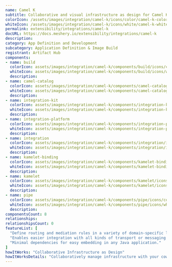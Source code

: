 ```yaml
---
name: Camel K
subtitle: Collaborative and visual infrastructure as design for Camel K
colorIcon: /assets/images/integration/camel-k/icons/color/camel-k-color.svg
whiteIcon: /assets/images/integration/camel-k/icons/white/camel-k-white.svg
permalink: extensibility/integrations/camel-k
docURL: https://docs.meshery.io/extensibility/integrations/camel-k
description: 
category: App Definition and Development
subcategory: Application Definition & Image Build
registrant: Artifact Hub
components: 
- name: build
  colorIcon: assets/images/integration/camel-k/components/build/icons/color/build-color.svg
  whiteIcon: assets/images/integration/camel-k/components/build/icons/white/build-white.svg
  description: 
- name: camel-catalog
  colorIcon: assets/images/integration/camel-k/components/camel-catalog/icons/color/camel-catalog-color.svg
  whiteIcon: assets/images/integration/camel-k/components/camel-catalog/icons/white/camel-catalog-white.svg
  description: 
- name: integration-kit
  colorIcon: assets/images/integration/camel-k/components/integration-kit/icons/color/integration-kit-color.svg
  whiteIcon: assets/images/integration/camel-k/components/integration-kit/icons/white/integration-kit-white.svg
  description: 
- name: integration-platform
  colorIcon: assets/images/integration/camel-k/components/integration-platform/icons/color/integration-platform-color.svg
  whiteIcon: assets/images/integration/camel-k/components/integration-platform/icons/white/integration-platform-white.svg
  description: 
- name: integration
  colorIcon: assets/images/integration/camel-k/components/integration/icons/color/integration-color.svg
  whiteIcon: assets/images/integration/camel-k/components/integration/icons/white/integration-white.svg
  description: 
- name: kamelet-binding
  colorIcon: assets/images/integration/camel-k/components/kamelet-binding/icons/color/kamelet-binding-color.svg
  whiteIcon: assets/images/integration/camel-k/components/kamelet-binding/icons/white/kamelet-binding-white.svg
  description: 
- name: kamelet
  colorIcon: assets/images/integration/camel-k/components/kamelet/icons/color/kamelet-color.svg
  whiteIcon: assets/images/integration/camel-k/components/kamelet/icons/white/kamelet-white.svg
  description: 
- name: pipe
  colorIcon: assets/images/integration/camel-k/components/pipe/icons/color/pipe-color.svg
  whiteIcon: assets/images/integration/camel-k/components/pipe/icons/white/pipe-white.svg
  description: 
componentsCount: 8
relationships: 
relationshipsCount: 0
featureList: [
  "Define routing and mediation rules in a variety of domain-specific languages.",
  "Enables easier integration with all kinds of transport or messaging models.",
  "Minimal dependencies for easy embedding in any Java application."
]
howItWorks: "Collaborative Infrastructure as Design"
howItWorksDetails: "Collaboratively manage infrastructure with your coworkers synchronously sharing the same designs."
---
```

